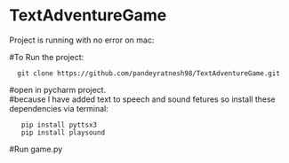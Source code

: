 # TextAdventureGame
Project is running with no error on mac:

#To Run the project:

      git clone https://github.com/pandeyratnesh98/TextAdventureGame.git

#open in pycharm project. <br>
#because I have added text to speech and sound fetures so install these dependencies via terminal:
    
       pip install pyttsx3
       pip install playsound
      
#Run game.py
